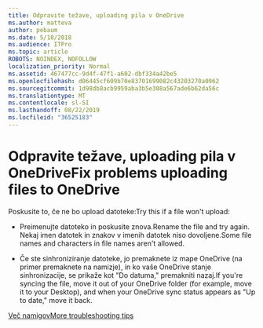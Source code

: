 ```yaml
---
title: Odpravite težave, uploading pila v OneDrive
ms.author: matteva
author: pebaum
ms.date: 5/18/2018
ms.audience: ITPro
ms.topic: article
ROBOTS: NOINDEX, NOFOLLOW
localization_priority: Normal
ms.assetid: 467477cc-9d4f-47f1-a602-dbf334a42be5
ms.openlocfilehash: d06445cf609b70e83701699082c43203270a0962
ms.sourcegitcommit: 1d98db8acb9959aba3b5e308a567ade6b62da56c
ms.translationtype: MT
ms.contentlocale: sl-SI
ms.lasthandoff: 08/22/2019
ms.locfileid: "36525183"
---
```

# <a name="fix-problems-uploading-files-to-onedrive"></a><span data-ttu-id="2f788-102">Odpravite težave, uploading pila v OneDrive</span><span class="sxs-lookup"><span data-stu-id="2f788-102">Fix problems uploading files to OneDrive</span></span>

<span data-ttu-id="2f788-103">Poskusite to, če ne bo upload datoteke:</span><span class="sxs-lookup"><span data-stu-id="2f788-103">Try this if a file won't upload:</span></span>
  
- <span data-ttu-id="2f788-104">Preimenujte datoteko in poskusite znova.</span><span class="sxs-lookup"><span data-stu-id="2f788-104">Rename the file and try again.</span></span> <span data-ttu-id="2f788-105">Nekaj imen datotek in znakov v imenih datotek niso dovoljene.</span><span class="sxs-lookup"><span data-stu-id="2f788-105">Some file names and characters in file names aren't allowed.</span></span> 
    
- <span data-ttu-id="2f788-106">Če ste sinhroniziranje datoteke, jo premaknete iz mape OneDrive (na primer premaknete na namizje), in ko vaše OneDrive stanje sinhronizacije, se prikaže kot "Do datuma," premakniti nazaj.</span><span class="sxs-lookup"><span data-stu-id="2f788-106">If you're syncing the file, move it out of your OneDrive folder (for example, move it to your Desktop), and when your OneDrive sync status appears as "Up to date," move it back.</span></span> 
    
[<span data-ttu-id="2f788-107">Več namigov</span><span class="sxs-lookup"><span data-stu-id="2f788-107">More troubleshooting tips</span></span>](https://go.microsoft.com/fwlink/?linkid=873155)
  

